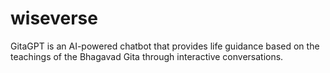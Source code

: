 # wiseverse
GitaGPT is an AI-powered chatbot that provides life guidance based on the teachings of the Bhagavad Gita through interactive conversations.
